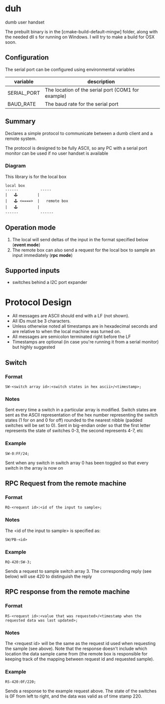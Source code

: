 # duh
dumb user handset

The prebuilt binary is in the [cmake-build-default-mingw] folder, along with the needed dll s for running on Windows. I will try to make a build for OSX soon.

## Configuration
The serial port can be configured using environmental variables

variable | description
---|---
SERIAL_PORT|The location of the serial port (COM1 for example)
BAUD_RATE|The baud rate for the serial port

## Summary
Declares a simple protocol to communicate between a dumb client
and a remote system.

The protocol is designed to be fully ASCII, so any PC with a serial port
monitor can be used if no user handset is available

### Diagram
This library is for the local box

```
local box
------          -----
|   🕹️         |
|   🕹️ <====>  |   remote box
|   🕹️         |
------          ------

```

## Operation mode

1. The local will send deltas of the input in the format specified below (**event mode**)
2. The remote box can also send a request for the local box to sample
an input immediately (**rpc mode**)

## Supported inputs
* switches behind a I2C port expander

# Protocol Design
* All messages are ASCII should end with a LF (not shown). 
* All IDs must be 3 characters. 
* Unless otherwise noted all timestamps are in hexadecimal seconds and are relative to when the local machine was turned on. 
* All messages are semicolon terminated right before the LF
* Timestamps are optional (in case you're running it from a serial monitor) but highly suggested

## Switch
### Format
`SW-<switch array id>:<switch states in hex ascii>/<timestamp>;`
### Notes
Sent every time a switch in a particular array is modified. Switch states are sent as the ASCII representation of the hex number representing the switch states (1 for on and 0 for off) rounded to the nearest nibble (padded switches will be set to 0). Sent in big-endian order so that the first letter represents the state of switches 0-3, the second represents 4-7, etc
### Example
`SW-0:FF/24;`

Sent when any switch in switch array 0 has been toggled so that every switch in the array is now on
## RPC Request from the remote machine
### Format
`RQ-<request id>:<id of the input to sample>;`

### Notes
The &lt;id of the input to sample&gt; is specified as:

`SW/PB-<id>`

### Example
`RQ-420:SW-3;`

Sends a request to sample switch array 3. The corresponding reply (see below) will use 420 to distinguish the reply

## RPC response from the remote machine
### Format
`RS-<request id>:<value that was requested>/<timestamp when the requested data was last updated>;`

### Notes
The &lt;request id&gt; will be the same as the request id used when requesting the sample (see above).
Note that the response doesn't include which location the data sample came from (the remote box is responsible for keeping track of the mapping between request id and requested sample).

### Example
`RS-420:0F/220;`

Sends a response to the example request above. The state of the switches is 0F from left to right, and the data was valid as of time stamp 220.